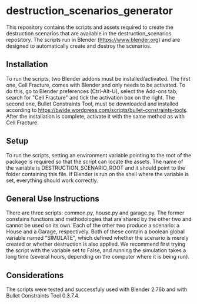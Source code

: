 # destruction_scenarios_generator
This repository contains the scripts and assets required to create the destruction scenarios that are available in the destruction_scenarios repository. The scripts run in Blender (https://www.blender.org) and are designed to automatically create and destroy the scenarios.

## Installation
To run the scripts, two Blender addons must be installed/activated. The first one, Cell Fracture, comes with Blender and only needs to be activated. To do this, go to Blender preferences (Ctrl-Alt-U), select the Add-ons tab, search for "Cell Fracture" and tick the activation box on the right. The second one, Bullet Constraints Tool, must be downloaded and installed according to https://bwide.wordpress.com/scripts/bullet-constraints-tools. After the installation is complete, activate it with the same method as with Cell Fracture.

## Setup
To run the scripts, setting an environment variable pointing to the root of the package is required so that the script can locate the assets. The name of the variable is DESTRUCTION_SCENARIO_ROOT and it should point to the folder containing this file. If Blender is run on the shell where the variable is set, everything should work correctly.

## General Use Instructions
There are three scripts: common.py, house.py and garage.py. The former constains functions and methodologies that are shared by the other two and cannot be used on its own. Each of the other two produce a scenario: a House and a Garage, respectively. Both of these contain a boolean global variable named "SIMULATE", which defined whether the scenario is merely created or whether destruction is also applied. We recommend first trying the script with the variable set to False, and running the simulation takes a long time (several hours, depending on the computer where it is being run).

## Considerations
The scripts were tested and successfuly used with Blender 2.76b and with Bullet Constraints Tool 0.3.7.4.
